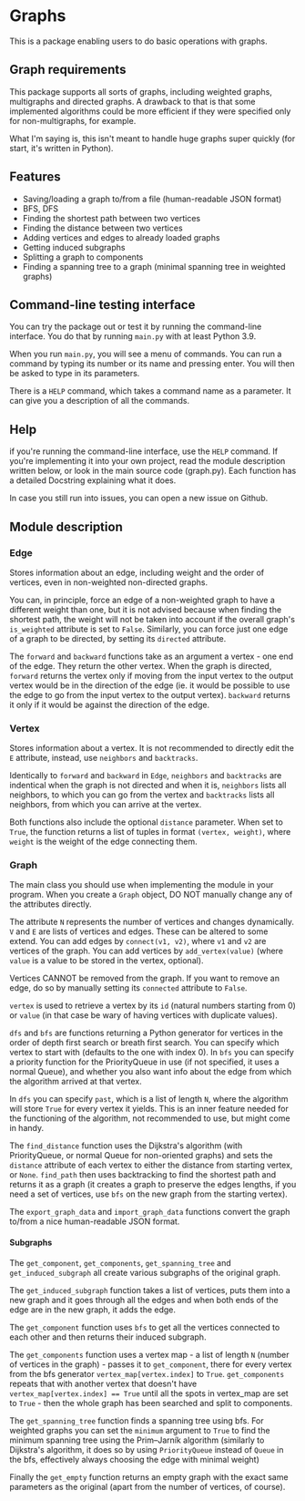 # Graphs
This is a package enabling users to do basic operations with graphs.
## Graph requirements
This package supports all sorts of graphs, including weighted graphs, multigraphs and directed graphs. A drawback to that is that some implemented algorithms could be more efficient if they were specified only for non-multigraphs, for example. 

What I'm saying is, this isn't meant to handle huge graphs super quickly (for start, it's written in Python). 

## Features
* Saving/loading a graph to/from a file (human-readable JSON format)
* BFS, DFS
* Finding the shortest path between two vertices
* Finding the distance between two vertices
* Adding vertices and edges to already loaded graphs
* Getting induced subgraphs
* Splitting a graph to components
* Finding a spanning tree to a graph (minimal spanning tree in weighted graphs)

## Command-line testing interface
You can try the package out or test it by running the command-line interface. You do that by running `main.py` with at least Python 3.9.

When you run `main.py`, you will see a menu of commands. You can run a command by typing its number or its name and pressing enter. You will then be asked to type in its parameters. 

There is a `HELP` command, which takes a command name as a parameter. It can give you a description of all the commands.

## Help
if you're running the command-line interface, use the `HELP` command. If you're implementing it into your own project, read the module description written below, or look in the main source code (graph.py). Each function has a detailed Docstring explaining what it does. 

In case you still run into issues, you can open a new issue on Github.

## Module description

### Edge

Stores information about an edge, including weight and the order of vertices, even in non-weighted non-directed graphs. 

You can, in principle, force an edge of a non-weighted graph to have a different weight than one, but it is not advised because when finding the shortest path, the weight will not be taken into account if the overall graph's `is_weighted` attribute is set to `False`. Similarly, you can force just one edge of a graph to be directed, by setting its `directed` attribute. 

The `forward` and `backward` functions take as an argument a vertex - one end of the edge. They return the other vertex. When the graph is directed, `forward` returns the vertex only if moving from the input vertex to the output vertex would be in the direction of the edge (ie. it would be possible to use the edge to go from the input vertex to the output vertex). `backward` returns it only if it would be against the direction of the edge.

### Vertex

Stores information about a vertex. It is not recommended to directly edit the `E` attribute, instead, use `neighbors` and `backtracks`. 

Identically to `forward` and `backward` in `Edge`, `neighbors` and `backtracks` are indentical when the graph is not directed and when it is, `neighbors` lists all neighbors, to which you can go from the vertex and `backtracks` lists all neighbors, from which you can arrive at the vertex. 

Both functions also include the optional `distance` parameter. When set to `True`, the function returns a list of tuples in format `(vertex, weight)`, where `weight` is the weight of the edge connecting them.

### Graph

The main class you should use when implementing the module in your program. When you create a `Graph` object, DO NOT manually change any of the attributes directly. 

The attribute `N` represents the number of vertices and changes dynamically. `V` and `E` are lists of vertices and edges. These can be altered to some extend. 
You can add edges by `connect(v1, v2)`, where `v1` and `v2` are vertices of the graph. You can add vertices by `add_vertex(value)` (where `value` is a value to be stored in the vertex, optional). 

Vertices CANNOT be removed from the graph. If you want to remove an edge, do so by manually setting its `connected` attribute to `False`. 

`vertex` is used to retrieve a vertex by its `id` (natural numbers starting from 0) or `value` (in that case be wary of having vertices with duplicate values).

`dfs` and `bfs` are functions returning a Python generator for vertices in the order of depth first search or breath first search. You can specify which vertex to start with (defaults to the one with index 0). In `bfs` you can specify a priority function for the PriorityQueue in use (if not specified, it uses a normal Queue), and whether you also want info about the edge from which the algorithm arrived at that vertex.

In `dfs` you can specify `past`, which is a list of length `N`, where the algorithm will store `True` for every vertex it yields. This is an inner feature needed for the functioning of the algorithm, not recommended to use, but might come in handy.

The `find_distance` function uses the Dijkstra's algorithm (with PriorityQueue, or normal Queue for non-oriented graphs) and sets the `distance` attribute of each vertex to either the distance from starting vertex, or `None`. `find_path` then uses backtracking to find the shortest path and returns it as a graph (it creates a graph to preserve the edges lengths, if you need a set of vertices, use `bfs` on the new graph from the starting vertex).

The `export_graph_data` and `import_graph_data` functions convert the graph to/from a nice human-readable JSON format. 

#### Subgraphs

The `get_component`, `get_components`, `get_spanning_tree` and `get_induced_subgraph` all create various subgraphs of the original graph. 

The `get_induced_subgraph` function takes a list of vertices, puts them into a new graph and it goes through all the edges and when both ends of the edge are in the new graph, it adds the edge.

The `get_component` function uses `bfs` to get all the vertices connected to each other and then returns their induced subgraph. 

The `get_components` function uses a vertex map - a list of length `N` (number of vertices in the graph) - passes it to `get_component`, there for every vertex from the bfs generator `vertex_map[vertex.index]` to `True`. `get_components` repeats that with another vertex that doesn't have `vertex_map[vertex.index] == True` until all the spots in vertex_map are set to `True` - then the whole graph has been searched and split to components.

The `get_spanning_tree` function finds a spanning tree using bfs. For weighted graphs you can set the `minimum` argument to `True` to find the minimum spanning tree using the Prim–Jarník algorithm (similarly to Dijkstra's algorithm, it does so by using `PriorityQueue` instead of `Queue` in the bfs, effectively always choosing the edge with minimal weight)

Finally the `get_empty` function returns an empty graph with the exact same parameters as the original (apart from the number of vertices, of course).